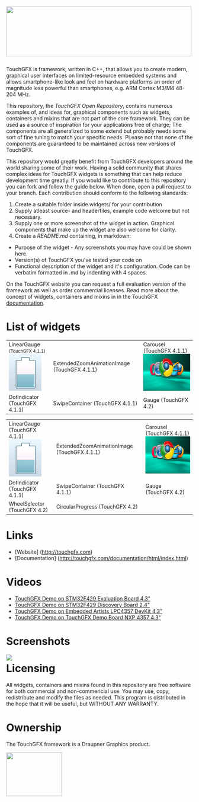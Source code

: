 # <img src="http://touchgfx.com/static/touchgfx_logo_open_rep_small.png" width="500" height="135">

TouchGFX is framework, written in C++, that allows you to create modern, graphical user interfaces on limited-resource embedded systems and allows smartphone-like look and feel on hardware platforms an order of magnitude less powerful than smartphones, e.g. ARM Cortex M3/M4 48-204 MHz.

This repository, the *TouchGFX Open Repository*, contains numerous examples of, and ideas for, graphical components such as widgets, containers and mixins that are not part of the core framework. They can be used as a source of inspiration for your applications free of charge; The components are all generalized to some extend but probably needs some sort of fine tuning to match your specific needs. PLease not that none of the components are guaranteed to be maintained across new versions of TouchGFX. 

This repository would greatly benefit from TouchGFX developers around the world sharing some of their work. Having a solid community that shares complex ideas for TouchGFX widgets is something that can help reduce development time greatly. If you would like to contribute to this repository you can fork and follow the guide below. When done, open a pull request to your branch. Each contribution should conform to the following standards:

 1. Create a suitable folder inside widgets/ for your contribution
 2. Supply atleast source- and headerfiles, example code welcome but not necessary.
 2. Supply one or more screenshot of the widget in action. Graphical components that make up the widget are also welcome for clarity.
 3. Create a *README.md* containing, in markdown:
   - Purpose of the widget - Any screenshots you may have could be shown here.
   - Version(s) of TouchGFX you've tested your code on
   - Functional description of the widget and it's configuration. Code can be verbatim formatted in .md by indenting with 4 spaces.

On the TouchGFX website you can request a full evaluation version of the framework as well as order commercial licenses. Read more about the concept of widgets, containers and mixins in  in the TouchGFX [documentation](http://touchgfx.com/documentation/html/index.html).

# List of widgets

<table style="width:100%">
  <tr>
    <td>LinearGauge <small>(TouchGFX 4.1.1)</small> <br> <img src="widgets/LinearGauge/LinearGaugeThumbnail.png" height="100"></td>
    <td>ExtendedZoomAnimationImage (TouchGFX 4.1.1)</td> 
    <td>Carousel (TouchGFX 4.1.1) <img src="widgets/Carousel/screenshots/carouselThumbnail.bmp" height="100"></td>
  </tr>
  <tr>
    <td>DotIndicator (TouchGFX 4.1.1)</td>
    <td>SwipeContainer (TouchGFX 4.1.1)</td> 
    <td>Gauge (TouchGFX 4.2)</td>
  </tr>
</table>


|    |   |   | 
|:----------|:-------------|:------|
| LinearGauge (TouchGFX 4.1.1) <br> <img src="widgets/LinearGauge/LinearGaugeThumbnail.png" height="100"> | ExtendedZoomAnimationImage (TouchGFX 4.1.1)      |  Carousel (TouchGFX 4.1.1) <img src="widgets/Carousel/screenshots/carouselThumbnail.bmp" height="100"> |
| DotIndicator (TouchGFX 4.1.1) | SwipeContainer (TouchGFX 4.1.1) | Gauge (TouchGFX 4.2) |
| WheelSelector (TouchGFX 4.2) | CircularProgress (TouchGFX 4.2)| |

 
# Links

* [Website] (http://touchgfx.com)
* [Documentation] (http://touchgfx.com/documentation/html/index.html)

# Videos

* [TouchGFX Demo on STM32F429 Evaluation Board 4.3"](http://www.youtube.com/watch?v=QcKX_Pc6ldU)
* [TouchGFX Demo on STM32F429 Discovery Board 2.4"](http://www.youtube.com/watch?v=j-fgE1hOlbo)
* [TouchGFX Demo on Embedded Artists LPC4357 DevKit 4.3"](http://www.youtube.com/watch?v=OzRpGLfjh1c)
* [TouchGFX Demo on TouchGFX Demo Board NXP 4357 4.3"](http://www.youtube.com/watch?v=dvSK0oXQqfA)

# Screenshots

<img align="left" src="http://touchgfx.com/static/touchgfx_demos.png">

# Licensing

All widgets, containers and mixins found in this repository are free software for both commercial and non-commericial use. You may use, copy, redistribute and modify the files as needed. This program is distributed in the hope that it will be useful, but WITHOUT ANY WARRANTY.

# Ownership

The TouchGFX framework is a Draupner Graphics product.

<img align="left" width="150" height="118" src="http://touchgfx.com/static/draupner_vlogo.png">

